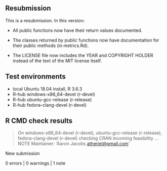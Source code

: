 ## Resubmission

This is a resubmission. In this version:

- All public functions now have their return values documented.

- The classes returned by public functions now have documentation for their
  public methods (in metrics.Rd).

- The LICENSE file now includes the YEAR and COPYRIGHT HOLDER instead of the
  text of the MIT license itself.

## Test environments

- local Ubuntu 18.04 install, R 3.6.3
- R-hub windows-x86_64-devel (r-devel)
- R-hub ubuntu-gcc-release (r-release)
- R-hub fedora-clang-devel (r-devel)

## R CMD check results

> On windows-x86_64-devel (r-devel), ubuntu-gcc-release (r-release), fedora-clang-devel (r-devel)
  checking CRAN incoming feasibility ... NOTE
  Maintainer: 'Aaron Jacobs <atheriel@gmail.com>'

  New submission

0 errors | 0 warnings | 1 note
